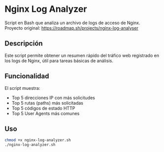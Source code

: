 # Nginx Log Analyzer

Script en Bash que analiza un archivo de logs de acceso de Nginx.  
Proyecto original: https://roadmap.sh/projects/nginx-log-analyser

## Descripción

Este script permite obtener un resumen rápido del tráfico web registrado en los logs de Nginx, útil para tareas básicas de análisis.

## Funcionalidad

El script muestra:

- Top 5 direcciones IP con más solicitudes
- Top 5 rutas (paths) más solicitadas
- Top 5 códigos de estado HTTP
- Top 5 User Agents más comunes

## Uso

```bash
chmod +x nginx-log-analyzer.sh
./nginx-log-analyzer.sh
```
